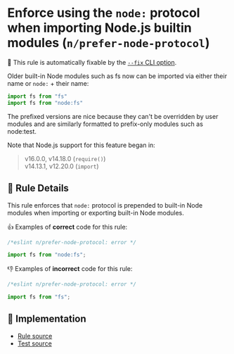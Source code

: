 # Enforce using the `node:` protocol when importing Node.js builtin modules (`n/prefer-node-protocol`)

🔧 This rule is automatically fixable by the [`--fix` CLI option](https://eslint.org/docs/latest/user-guide/command-line-interface#--fix).

<!-- end auto-generated rule header -->

Older built-in Node modules such as fs now can be imported via either their name or `node:` + their name:

```js
import fs from "fs"
import fs from "node:fs"
```

The prefixed versions are nice because they can't be overridden by user modules and are similarly formatted to prefix-only modules such as node:test.

Note that Node.js support for this feature began in:

> v16.0.0, v14.18.0 (`require()`)  
> v14.13.1, v12.20.0 (`import`)

## 📖 Rule Details

This rule enforces that `node:` protocol is prepended to built-in Node modules when importing or exporting built-in Node modules.

👍 Examples of **correct** code for this rule:

```js
/*eslint n/prefer-node-protocol: error */

import fs from "node:fs";
```

👎 Examples of **incorrect** code for this rule:

```js
/*eslint n/prefer-node-protocol: error */

import fs from "fs";
```

## 🔎 Implementation

- [Rule source](../../lib/rules/prefer-node-protocol.js)
- [Test source](../../tests/lib/rules/prefer-node-protocol.js)
